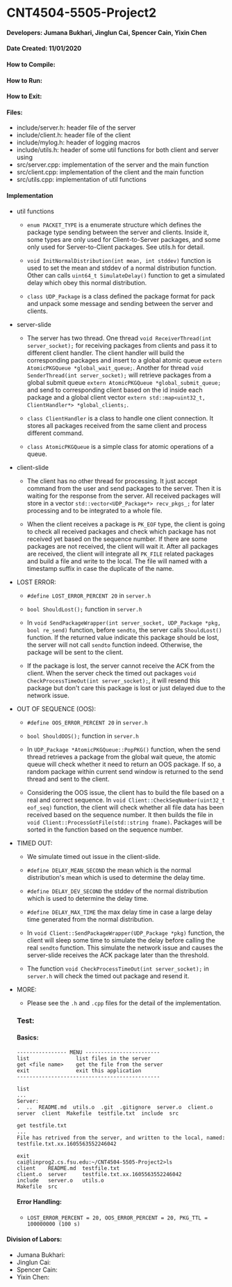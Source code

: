 # CNT4504-5505-Project2

#### Developers: Jumana Bukhari, Jinglun Cai, Spencer Cain, Yixin Chen

#### Date Created: 11/01/2020

#### How to Compile:



#### How to Run:



#### How to Exit:



#### Files:
- include/server.h: header file of the server
- include/client.h: header file of the client
- include/mylog.h: header of logging macros
- include/utils.h: header of some util functions for both client and server using
- src/server.cpp: implementation of the server and the main function
- src/client.cpp: implementation of the client and the main function
- src/utils.cpp: implementation of util functions


#### Implementation
- util functions
    - `enum PACKET_TYPE` is a enumerate structure which defines the package type sending between the server and clients. Inside it, some types are only used for Client-to-Server packages, and some only used for Server-to-Client packages. See utils.h for detail.

    - `void InitNormalDistribution(int mean, int stddev)` function is used to set the mean and stddev of a normal distribution function. Other can calls `uint64_t SimulateDelay()` function to get a simulated delay which obey this normal distribution.

    - `class UDP_Package` is a class defined the package format for pack and unpack some message and sending between the server and clients.

- server-slide
    - The server has two thread. One thread `void ReceiverThread(int server_socket);` for receiving packages from clients and pass it to different client handler. The client handler will build the corresponding packages and insert to a global atomic queue `extern AtomicPKGQueue *global_wait_queue;`. Another for thread `void SenderThread(int server_socket);` will retrieve packages from a global submit queue `extern AtomicPKGQueue *global_submit_queue;` and send to corresponding client based on the id inside each package and a global client vector `extern std::map<uint32_t, ClientHandler*> *global_clients;`.

    - `class ClientHandler` is a class to handle one client connection. It stores all packages received from the same client and process different command.

    - `class AtomicPKGQueue` is a simple class for atomic operations of a queue.

- client-slide
    - The client has no other thread for processing. It just accept command from the user and send packages to the server. Then it is waiting for the response from the server. All received packages will store in a vector `std::vector<UDP_Package*> recv_pkgs_;` for later processing and to be integrated to a whole file.

    - When the client receives a package is `PK_EOF` type, the client is going to check all received packages and check which package has not received yet based on the sequence number. If there are some packages are not received, the client will wait it. After all packages are received, the client will integrate all `PK_FILE` related packages and build a file and write to the local. The file will named with a timestamp suffix in case the duplicate of the name.

- LOST ERROR:
    - `#define LOST_ERROR_PERCENT 20` in `server.h`

    - `bool ShouldLost();` function in `server.h`

    - In `void SendPackageWrapper(int server_socket, UDP_Package *pkg, bool re_send)` function, before `sendto`, the server calls `ShouldLost()` function. If the returned value indicate this package should be lost, the server will not call `sendto` function indeed. Otherwise, the package will be sent to the client.

    - If the package is lost, the server cannot receive the ACK from the client. When the server check the timed out packages `void CheckProcessTimeOut(int server_socket);`, it will resend this package but don't care this package is lost or just delayed due to the network issue.

- OUT OF SEQUENCE (OOS):
    - `#define OOS_ERROR_PERCENT 20` in `server.h`

    - `bool ShouldOOS();` function in `server.h`

    - In `UDP_Package *AtomicPKGQueue::PopPKG()` function, when the send thread retrieves a package from the global wait queue, the atomic queue will check whether it need to return an OOS package. If so, a random package within current send window is returned to the send thread and sent to the client.

    - Considering the OOS issue, the client has to build the file based on a real and correct sequence. In `void Client::CheckSeqNumber(uint32_t eof_seq)` function, the client will check whether all file data has been received based on the sequence number. It then  builds the file in `void Client::ProcessGotFile(std::string fname)`. Packages will be sorted in the function based on the sequence number.

- TIMED OUT:
    - We simulate timed out issue in the client-slide.

    - `#define DELAY_MEAN_SECOND` the mean which is the normal distribution's mean which is used to determine the delay time.

    - `#define DELAY_DEV_SECOND` the stddev of the normal distribution which is used to determine the delay time.

    - `#define DELAY_MAX_TIME` the max delay time in case a large delay time generated from the normal distribution.

    - In `void Client::SendPackageWrapper(UDP_Package *pkg)` function, the client will sleep some time to simulate the delay before calling the real `sendto` function. This simulate the network issue and causes the server-slide receives the ACK package later than the threshold.

    - The function `void CheckProcessTimeOut(int server_socket);` in `server.h` will check the timed out package and resend it.

- MORE:
    - Please see the `.h` and `.cpp` files for the detail of the implementation.


    ### Test:
    #### Basics:

    ```
    ---------------- MENU ------------------------
    list               list files in the server
    get <file name>    get the file from the server
    exit               exit this application
    ----------------------------------------------
    ```
    ```
    list
    ...
    Server:
    .  ..  README.md  utils.o  .git  .gitignore  server.o  client.o  server  client  Makefile  testfile.txt  include  src  
    ```
    ```
    get testfile.txt
    ...
    File has retrived from the server, and written to the local, named: testfile.txt.xx.1605563552246042
    ```
    ```
    exit
    cai@linprog2.cs.fsu.edu:~/CNT4504-5505-Project2>ls
    client    README.md  testfile.txt
    client.o  server     testfile.txt.xx.1605563552246042
    include   server.o   utils.o
    Makefile  src
    ```

    #### Error Handling:
    - `LOST_ERROR_PERCENT = 20, OOS_ERROR_PERCENT = 20, PKG_TTL = 100000000 (100 s)`


#### Division of Labors:
- Jumana Bukhari:
- Jinglun Cai:
- Spencer Cain:
- Yixin Chen:
